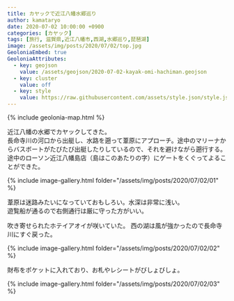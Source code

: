 ```yaml
---
title: カヤックで近江八幡水郷巡り
author: kamataryo
date: 2020-07-02 10:00:00 +0900
categories: [カヤック]
tags: [旅行, 滋賀県,近江八幡市,西湖,水郷巡り,琵琶湖]
image: /assets/img/posts/2020/07/02/top.jpg
GeoloniaEmbed: true
GeoloniaAttributes:
  - key: geojson
    value: /assets/geojson/2020-07-02-kayak-omi-hachiman.geojson
  - key: cluster
    value: off
  - key: style
    value: https://raw.githubusercontent.com/assets/style.json/style.json
---
```


{% include geolonia-map.html %}

近江八幡の水郷でカヤックしてきた。  
長命寺川の河口から出艇し、水路を遡って葦原にアプローチ。途中のマリーナからバスボートがたびたび出艇したりしているので、それを避けながら遡行する。  
途中のローソン近江八幡島店（島はこのあたりの字）にゲートをくぐってよることができた。

{% include image-gallery.html folder="/assets/img/posts/2020/07/02/01" %}

葦原は迷路みたいになっていておもしろい。水深は非常に浅い。  
遊覧船が通るので右側通行は厳に守った方がいい。

吹き寄せられたホテイアオイが咲いていた。
西の湖は風が強かったので長命寺川にすぐ戻った。

{% include image-gallery.html folder="/assets/img/posts/2020/07/02/02" %}

財布をポケットに入れており、お札やレシートがびしょびしょ。

{% include image-gallery.html folder="/assets/img/posts/2020/07/02/03" %}

